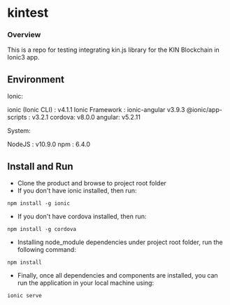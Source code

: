 # kintest

### Overview

This is a repo for testing integrating kin.js library for the KIN Blockchain in Ionic3 app.

## Environment

Ionic:

   ionic (Ionic CLI)  : v4.1.1 
   Ionic Framework    : ionic-angular v3.9.3
   @ionic/app-scripts : v3.2.1
   cordova: v8.0.0
   angular: v5.2.11

System:

   NodeJS : v10.9.0
   npm    : 6.4.0

## Install and Run

- Clone the product and browse to project root folder
- If you don't have ionic installed, then run:
```
npm install -g ionic
```
- If you don't have cordova installed, then run:
```
npm install -g cordova
```
- Installing node_module dependencies under project root folder, run the following command:
```
npm install
```
- Finally, once all dependencies and components are installed, you can run the application in your local machine using:
```
ionic serve
```

